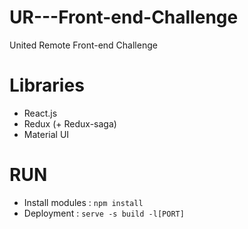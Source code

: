 # UR---Front-end-Challenge
  United Remote Front-end  Challenge
# Libraries
* React.js
* Redux (+ Redux-saga)
* Material UI 
# RUN
* Install modules : ```npm install``` 
* Deployment : ```serve -s build -l[PORT]```
